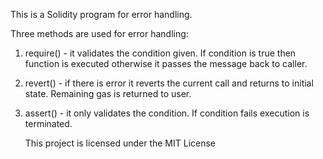 This is a Solidity program for error handling.

Three methods are used for error handling:
1. require() - it validates the condition given. If condition is true then function is executed otherwise it passes the message back to caller.
2. revert() - if there is error it reverts the current call and returns to initial state. Remaining gas is returned to user.
3. assert() - it only validates the condition. If condition fails execution is terminated.


   This project is licensed under the MIT License
